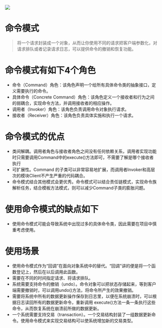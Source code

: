 ![](https://res.weread.qq.com/wrepub/epub_679952_47)
# 命令模式
> 将一个请求封装成一个对象，从而让你使用不同的请求把客户端参数化，对请求排队或者记录请求日志，可以提供命令的撤销和恢复功能。
# 命令模式有如下4个角色
- 命令（Command）角色：该角色声明一个给所有具体命令类的抽象接口，定义需要执行的命令。
- 具体命令（Concrete Command）角色：该角色定义一个接收者和行为之间的弱耦合，实现命令方法，并调用接收者的相应操作。
- 调用者（Invoker）角色：该角色负责调用命令对象执行请求。
- 接收者（Receiver）角色：该角色负责具体实施和执行一个请求。
# 命令模式的优点
- 类间解耦。调用者角色与接收者角色之间没有任何依赖关系，调用者实现功能时只需要调用Command中的execute()方法即可，不需要了解是哪个接收者执行
- 可扩展性。Command 的子类可以非常容易地扩展，而调用者Invoker和高层次的模块Client不产生严重的代码耦合。
-  命令模式结合其他模式会更优秀。命令模式可以结合责任链模式，实现命令族解析任务，结合模板方法模式，则可以减少Command子类的膨胀问题。
# 使用命令模式的缺点如下
- 使用命令模式可能会导致系统中出现过多的具体命令类，因此需要在项目中慎重考虑使用。
# 使用场景
- 使用命令模式作为“回调”在面向对象系统中的替代。“回调”讲的便是将一个函数登记上，然后在以后调用此函数。
- 需要在不同的时间指定请求、将请求排队。
- 系统需要支持命令的撤销（undo）。命令对象可以把状态存储起来，等到客户端需要撤销时，可以调用undo()方法，将命令所产生的效果撤销。
- 需要将系统中所有的数据更新操作保存到日志里，以便在系统崩溃时，可以根据日志读回所有的数据更新命令，重新调用 execute()方法一条一条执行这些命令，从而恢复系统在崩溃前所做的数据更新。
- 一个系统需要支持交易（transaction）。一个交易结构封装了一组数据更新命令。使用命令模式来实现交易结构可以使系统增加新的交易类型。